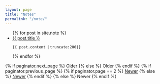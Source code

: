 ```yaml
---
layout: page
title: "Notes"
permalink: "/note/"
---
```


<ul class="posts">
  {% for post in site.note %}
  <li>
      <a href="{{ post.url | relative_url }}">
        {{ post.title }}
      </a>

    {{ post.content |truncate:200}}
  </li>
  {% endfor %}
</ul>


<div class="pagination">
  {% if paginator.next_page %}
    <a class="pagination-item older" href="{{ paginator.next_page_path | relative_url }}">Older</a>
  {% else %}
    <span class="pagination-item older">Older</span>
  {% endif %}
  {% if paginator.previous_page %}
    {% if paginator.page == 2 %}
      <a class="pagination-item newer" href="{{ '/' | relative_url }}">Newer</a>
    {% else %}
      <a class="pagination-item newer" href="{{ paginator.previous_page_path | relative_url }}">Newer</a>
    {% endif %}
  {% else %}
    <span class="pagination-item newer">Newer</span>
  {% endif %}
</div>